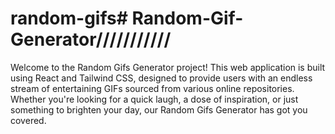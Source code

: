 # random-gifs#   R a n d o m - G i f - G e n e r a t o r ///////////
 
 Welcome to the Random Gifs Generator project! This web application is built using React and Tailwind CSS, designed to provide users with an endless stream of entertaining GIFs sourced from various online repositories. Whether you're looking for a quick laugh, a dose of inspiration, or just something to brighten your day, our Random Gifs Generator has got you covered.
